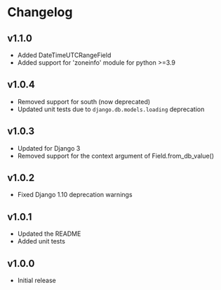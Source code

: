 # Changelog

## v1.1.0
- Added DateTimeUTCRangeField
- Added support for 'zoneinfo' module for python >=3.9


## v1.0.4

- Removed support for south (now deprecated)
- Updated unit tests due to `django.db.models.loading` deprecation


## v1.0.3

- Updated for Django 3
- Removed support for the context argument of Field.from_db_value()


## v1.0.2

- Fixed Django 1.10 deprecation warnings


## v1.0.1

- Updated the README
- Added unit tests


## v1.0.0

- Initial release
